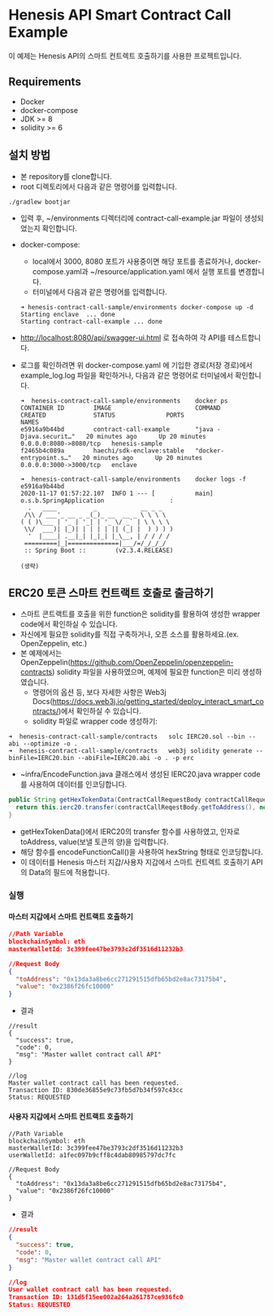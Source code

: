 # Henesis API Smart Contract Call Example
 이 예제는 Henesis API의 스마트 컨트렉트 호출하기를 사용한 프로젝트입니다.
 
## Requirements
- Docker
- docker-compose
- JDK >= 8
- solidity >= 6

## 설치 방법

- 본 repository를 clone합니다.
- root 디렉토리에서 다음과 같은 명령어를 입력합니다.

 ```
 ./gradlew bootjar
 ```
 - 입력 후, ~/environments 디렉터리에 contract-call-example.jar 파일이 생성되었는지 확인합니다.
- docker-compose:
    - local에서 3000, 8080 포트가 사용중이면 해당 포트를 종료하거나, docker-compose.yaml과 ~/resource/application.yaml 에서 실행 포트를 변경합니다.
    - 터미널에서 다음과 같은 명령어를 입력합니다.

    ```
    ➜ henesis-contract-call-sample/environments docker-compose up -d
    Starting enclave  ... done
    Starting contract-call-example ... done
    ```

- [http://localhost:8080/api/swagger-ui.html](http://localhost:8080/api/swagger-ui.html) 로 접속하여 각 API를 테스트합니다.
- 로그를 확인하려면 위 docker-compose.yaml 에 기입한 경로(저장 경로)에서 example_log.log 파일을 확인하거나, 다음과 같은 명령어로 터미널에서 확인합니다.

    ```
    ➜  henesis-contract-call-sample/environments    docker ps
    CONTAINER ID        IMAGE                       COMMAND                  CREATED             STATUS              PORTS                    NAMES
    e5916a9b44bd        contract-call-example       "java -Djava.securit…"   20 minutes ago      Up 20 minutes       0.0.0.0:8080->8080/tcp   henesis-sample
    f2465b4c089a        haechi/sdk-enclave:stable   "docker-entrypoint.s…"   20 minutes ago      Up 20 minutes       0.0.0.0:3000->3000/tcp   enclave

    ➜  henesis-contract-call-sample/environments    docker logs -f e5916a9b44bd
    2020-11-17 01:57:22.107  INFO 1 --- [           main] o.s.b.SpringApplication                  :
      .   ____          _            __ _ _
     /\\ / ___'_ __ _ _(_)_ __  __ _ \ \ \ \
    ( ( )\___ | '_ | '_| | '_ \/ _` | \ \ \ \
     \\/  ___)| |_)| | | | | || (_| |  ) ) ) )
      '  |____| .__|_| |_|_| |_\__, | / / / /
     =========|_|==============|___/=/_/_/_/
     :: Spring Boot ::        (v2.3.4.RELEASE)

    (생략)
    ```
## ERC20 토큰 스마트 컨트랙트 호출로 출금하기
- 스마트 콘트랙트를 호출을 위한 function은 solidity를 활용하여 생성한 wrapper code에서 확인하실 수 있습니다.
- 자신에게 필요한 solidity를 직접 구축하거나, 오픈 소스를 활용하세요.(ex. OpenZeppelin, etc.)
- 본 예제에서는 OpenZeppelin(https://github.com/OpenZeppelin/openzeppelin-contracts) solidity 파일을 사용하였으며, 예제에 필요한 function은 미리 생성하였습니다.
    - 명령어의 옵션 등, 보다 자세한 사항은 Web3j Docs(https://docs.web3j.io/getting_started/deploy_interact_smart_contracts/)에서 확인하실 수 있습니다.
    - solidity 파일로 wrapper code 생성하기:
```shell
➜  henesis-contract-call-sample/contracts   solc IERC20.sol --bin --abi --optimize -o .
➜  henesis-contract-call-sample/contracts   web3j solidity generate --binFile=IERC20.bin --abiFile=IERC20.abi -o . -p erc
```

- ~infra/EncodeFunction.java 클래스에서 생성된 IERC20.java wrapper code를 사용하여 데이터를 인코딩합니다.
```java
public String getHexTokenData(ContractCallRequestBody contractCallRequestBody) {
  return this.ierc20.transfer(contractCallReqestBody.getToAddress(), new BigInteger(contractCallRequestBody.getValue().substring(2), 16)).encodeFunctionCall();
}
```

- getHexTokenData()에서 IERC20의 transfer 함수를 사용하였고, 인자로 toAddress, value(보낼 토큰의 양)을 입력합니다.
- 해당 함수를 encodeFunctionCall()을 사용하여 hexString 형태로 인코딩합니다.
- 이 데이터를 Henesis 마스터 지갑/사용자 지갑에서 스마트 컨트렉트 호출하기 API의 Data의 필드에 적용합니다.
    
### 실행

#### 마스터 지갑에서 스마트 컨트랙트 호출하기
```json
//Path Variable
blockchainSymbol: eth
masterWalletId: 3c399fee47be3793c2df3516d11232b3

//Request Body
{
  "toAddress": "0x13da3a8be6cc271291515dfb65bd2e8ac73175b4",
  "value": "0x2386f26fc10000"
}
```
- 결과
```shell script
//result
{
  "success": true,
  "code": 0,
  "msg": "Master wallet contract call API"
}

//log
Master wallet contract call has been requested.
Transaction ID: 830de36855e9c73fb5d7b34f597c43cc
Status: REQUESTED
```

#### 사용자 지갑에서 스마트 컨트랙트 호출하기
```shell script
//Path Variable
blockchainSymbol: eth
masterWalletId: 3c399fee47be3793c2df3516d11232b3
userWalletId: a1fec097b9cff8c4dab80985797dc7fc

//Request Body
{
  "toAddress": "0x13da3a8be6cc271291515dfb65bd2e8ac73175b4",
  "value": "0x2386f26fc10000"
}
```
- 결과
```json
//result
{
  "success": true,
  "code": 0,
  "msg": "Master wallet contract call API"
}

//log
User wallet contract call has been requested.
Transaction ID: 131d5f15ee002a264a261787ce936fc0
Status: REQUESTED
```